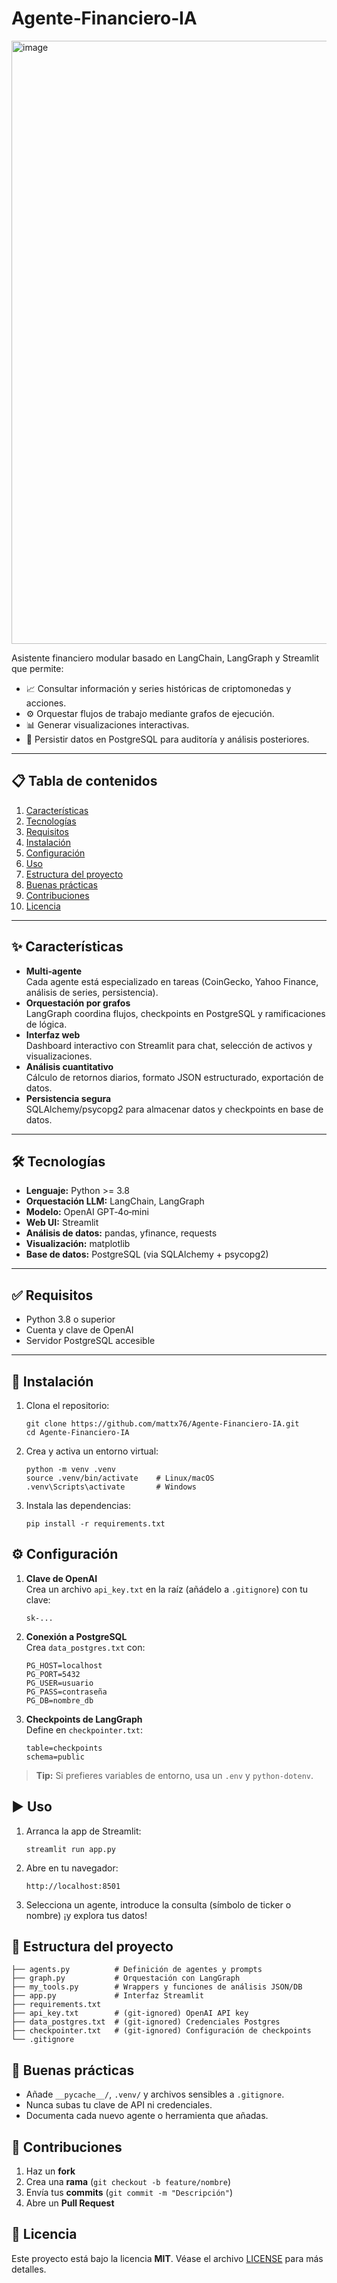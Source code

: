 # Agente‑Financiero‑IA
<img width="1914" height="965" alt="image" src="https://github.com/user-attachments/assets/4301af90-ed62-4f3f-8f88-bc79e25a2beb" />


Asistente financiero modular basado en LangChain, LangGraph y Streamlit que permite:

- 📈 Consultar información y series históricas de criptomonedas y acciones.  
- ⚙️ Orquestar flujos de trabajo mediante grafos de ejecución.  
- 📊 Generar visualizaciones interactivas.  
- 💾 Persistir datos en PostgreSQL para auditoría y análisis posteriores.

---

## 📋 Tabla de contenidos

1. [Características](#-características)  
2. [Tecnologías](#-tecnologías)  
3. [Requisitos](#-requisitos)  
4. [Instalación](#-instalación)  
5. [Configuración](#-configuración)  
6. [Uso](#-uso)  
7. [Estructura del proyecto](#-estructura-del-proyecto)  
8. [Buenas prácticas](#-buenas-prácticas)  
9. [Contribuciones](#-contribuciones)  
10. [Licencia](#-licencia)  

---

## ✨ Características

- **Multi‑agente**  
  Cada agente está especializado en tareas (CoinGecko, Yahoo Finance, análisis de series, persistencia).  
- **Orquestación por grafos**  
  LangGraph coordina flujos, checkpoints en PostgreSQL y ramificaciones de lógica.  
- **Interfaz web**  
  Dashboard interactivo con Streamlit para chat, selección de activos y visualizaciones.  
- **Análisis cuantitativo**  
  Cálculo de retornos diarios, formato JSON estructurado, exportación de datos.  
- **Persistencia segura**  
  SQLAlchemy/psycopg2 para almacenar datos y checkpoints en base de datos.  

---

## 🛠️ Tecnologías

- **Lenguaje:** Python >= 3.8  
- **Orquestación LLM:** LangChain, LangGraph  
- **Modelo:** OpenAI GPT‑4o‑mini  
- **Web UI:** Streamlit  
- **Análisis de datos:** pandas, yfinance, requests  
- **Visualización:** matplotlib  
- **Base de datos:** PostgreSQL (via SQLAlchemy + psycopg2)  

---

## ✅ Requisitos

- Python 3.8 o superior  
- Cuenta y clave de OpenAI  
- Servidor PostgreSQL accesible  

---

## 🚀 Instalación

1. Clona el repositorio:  
       
       git clone https://github.com/mattx76/Agente-Financiero-IA.git  
       cd Agente-Financiero-IA  

2. Crea y activa un entorno virtual:  
       
       python -m venv .venv  
       source .venv/bin/activate    # Linux/macOS  
       .venv\Scripts\activate       # Windows  

3. Instala las dependencias:  
       
       pip install -r requirements.txt  

## ⚙️ Configuración

1. **Clave de OpenAI**  
   Crea un archivo `api_key.txt` en la raíz (añádelo a `.gitignore`) con tu clave:  
       
       sk-...

2. **Conexión a PostgreSQL**  
   Crea `data_postgres.txt` con:  
       
       PG_HOST=localhost  
       PG_PORT=5432  
       PG_USER=usuario  
       PG_PASS=contraseña  
       PG_DB=nombre_db  

3. **Checkpoints de LangGraph**  
   Define en `checkpointer.txt`:  
       
       table=checkpoints  
       schema=public  

> **Tip:** Si prefieres variables de entorno, usa un `.env` y `python-dotenv`.

## ▶️ Uso

1. Arranca la app de Streamlit:  
       
       streamlit run app.py  

2. Abre en tu navegador:  
       
       http://localhost:8501  

3. Selecciona un agente, introduce la consulta (símbolo de ticker o nombre) ¡y explora tus datos!

## 📂 Estructura del proyecto

    ├── agents.py          # Definición de agentes y prompts  
    ├── graph.py           # Orquestación con LangGraph  
    ├── my_tools.py        # Wrappers y funciones de análisis JSON/DB  
    ├── app.py             # Interfaz Streamlit  
    ├── requirements.txt  
    ├── api_key.txt        # (git‑ignored) OpenAI API key  
    ├── data_postgres.txt  # (git‑ignored) Credenciales Postgres  
    ├── checkpointer.txt   # (git‑ignored) Configuración de checkpoints  
    └── .gitignore  

## 🧹 Buenas prácticas

- Añade `__pycache__/`, `.venv/` y archivos sensibles a `.gitignore`.  
- Nunca subas tu clave de API ni credenciales.  
- Documenta cada nuevo agente o herramienta que añadas.  

## 🤝 Contribuciones

1. Haz un **fork**  
2. Crea una **rama** (`git checkout -b feature/nombre`)  
3. Envía tus **commits** (`git commit -m "Descripción"`)  
4. Abre un **Pull Request**  

## 📄 Licencia

Este proyecto está bajo la licencia **MIT**. Véase el archivo [LICENSE](LICENSE) para más detalles.
